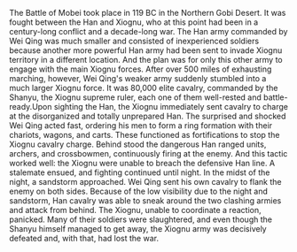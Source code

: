 The Battle of Mobei took place in 119 BC in the Northern Gobi Desert. It was fought between the Han and Xiognu, who at this point had been in a century-long conflict and a decade-long war. The Han army commanded by Wei Qing was much smaller and consisted of inexperienced soldiers because another more powerful Han army had been sent to invade Xiognu territory in a different location. And the plan was for only this other army to engage with the main Xiognu forces.
After over 500 miles of exhausting marching, however, Wei Qing's weaker army suddenly stumbled into a much larger Xiognu force. It was 80,000 elite cavalry, commanded by the Shanyu, the Xiognu supreme ruler, each one of them well-rested and battle-ready.Upon sighting the Han, the Xiognu immediately sent cavalry to charge at the disorganized and totally unprepared Han.
The surprised and shocked Wei Qing acted fast, ordering his men to form a ring formation with their chariots, wagons, and carts. These functioned as fortifications to stop the Xiognu cavalry charge. Behind stood the dangerous Han ranged units, archers, and crossbowmen, continuously firing at the enemy.
And this tactic worked well: the Xiognu were unable to breach the defensive Han line. A stalemate ensued, and fighting continued until night. In the midst of the night, a sandstorm approached. Wei Qing sent his own cavalry to flank the enemy on both sides. Because of the low visibility due to the night and sandstorm, Han cavalry was able to sneak around the two clashing armies and attack from behind. The Xiognu, unable to coordinate a reaction, panicked. Many of their soldiers were slaughtered, and even though the Shanyu himself managed to get away, the Xiognu army was decisively defeated and, with that, had lost the war.
